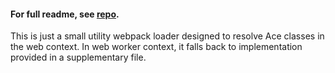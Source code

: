#### For full readme, see [repo](https://github.com/daemontus/kotlin-ace-wrapper#readme).

This is just a small utility webpack loader designed to resolve Ace classes
in the web context. In web worker context, it falls back to implementation 
provided in a supplementary file.